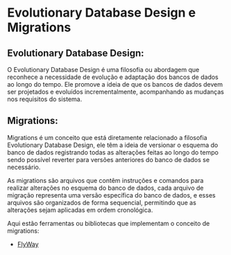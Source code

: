 # Evolutionary Database Design e Migrations

## Evolutionary Database Design:

O Evolutionary Database Design é uma filosofia ou abordagem que reconhece a necessidade de evolução e adaptação dos bancos de dados ao longo do tempo. Ele promove a ideia de que os bancos de dados devem ser projetados e evoluídos incrementalmente, acompanhando as mudanças nos requisitos do sistema.

## Migrations:

Migrations é um conceito que está diretamente relacionado a filosofia Evolutionary Database Design, ele têm a ideia de versionar o esquema do banco de dados registrando todas as alterações feitas ao longo do tempo sendo possível reverter para versões anteriores do banco de dados se necessário.

As migrations são arquivos que contêm instruções e comandos para realizar alterações no esquema do banco de dados, cada arquivo de migração representa uma versão específica do banco de dados, e esses arquivos são organizados de forma sequencial, permitindo que as alterações sejam aplicadas em ordem cronológica.

Aqui estão ferramentas ou bibliotecas que implementam o conceito de migrations:

- [FlyWay](./spring-data-jpa/migrations/flyway.md)
